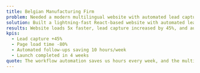 ```yaml
---
title: Belgian Manufacturing Firm
problem: Needed a modern multilingual website with automated lead capture and follow-up processes. Old WordPress site was slow and difficult to maintain.
solution: Built a lightning-fast React-based website with automated lead capture forms, email workflows, and CRM integration. Implemented tri-lingual support (NL/FR/EN) with proper SEO optimization for each language.
results: Website loads 5x faster, lead capture increased by 45%, and automated follow-ups save 10+ hours per week. Rankings improved for key Belgian search terms across all three languages.
kpis:
  - Lead capture +45%
  - Page load time -80%
  - Automated follow-ups saving 10 hours/week
  - Launch completed in 4 weeks
quote: The workflow automation saves us hours every week, and the multilingual setup helps us reach all Belgian markets effectively.
---
```

